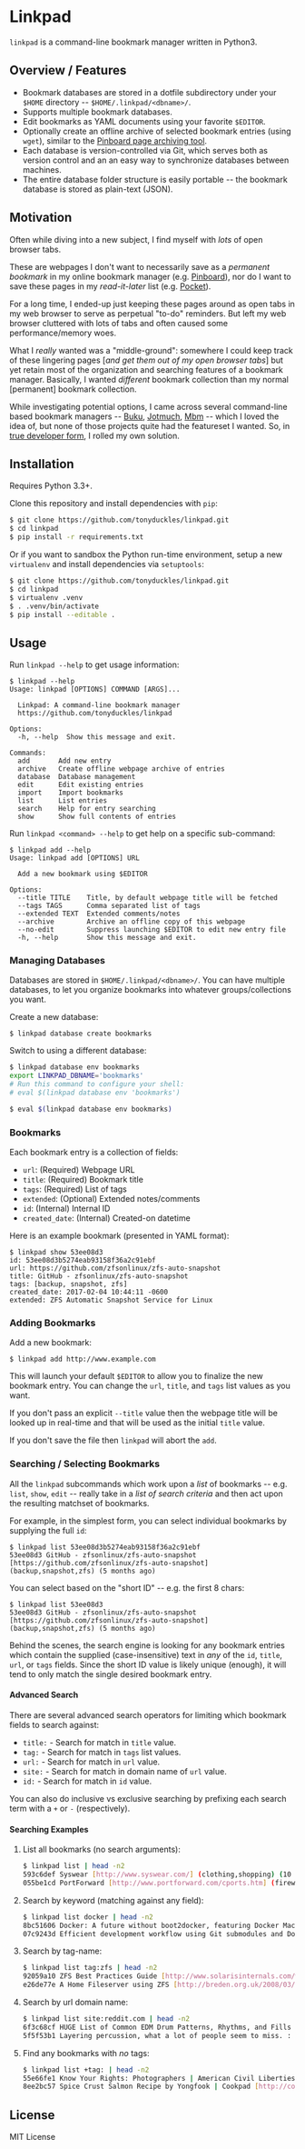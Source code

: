 # Linkpad

`linkpad` is a command-line bookmark manager written in Python3.

## Overview / Features

- Bookmark databases are stored in a dotfile subdirectory under your `$HOME`
  directory -- `$HOME/.linkpad/<dbname>/`.
- Supports multiple bookmark databases.
- Edit bookmarks as YAML documents using your favorite `$EDITOR`.
- Optionally create an offline archive of selected bookmark entries (using
  `wget`), similar to the [Pinboard page archiving
  tool](https://pinboard.in/tour/#archive).
- Each database is version-controlled via Git, which serves both as version
  control and an an easy way to synchronize databases between machines.
- The entire database folder structure is easily portable -- the bookmark
  database is stored as plain-text (JSON).

## Motivation

Often while diving into a new subject, I find myself with *lots* of open browser
tabs.

These are webpages I don't want to necessarily save as a *permanent bookmark*
in my online bookmark manager (e.g. [Pinboard](https://pinboard.in/)), nor do I
want to save these pages in my *read-it-later* list (e.g.
[Pocket](https://getpocket.com/)).

For a long time, I ended-up just keeping these pages around as open tabs in my
web browser to serve as perpetual "to-do" reminders. But left my web browser
cluttered with lots of tabs and often caused some performance/memory woes.

What I *really* wanted was a "middle-ground": somewhere I could keep track of
these lingering pages [*and get them out of my open browser tabs*] but yet
retain most of the organization and searching features of a bookmark manager.
Basically, I wanted *different* bookmark collection than my normal [permanent]
bookmark collection.

While investigating potential options, I came across several command-line based
bookmark managers -- [Buku](https://github.com/jarun/Buku),
[Jotmuch](https://github.com/davidlazar/jotmuch),
[Mbm](https://github.com/quentinsence/mbm) -- which I loved the idea of, but
none of those projects quite had the featureset I wanted. So, in [true
developer form](https://xkcd.com/927/), I rolled my own solution.

## Installation

Requires Python 3.3+.

Clone this repository and install dependencies with `pip`:

```bash
$ git clone https://github.com/tonyduckles/linkpad.git
$ cd linkpad
$ pip install -r requirements.txt
```

Or if you want to sandbox the Python run-time environment, setup a new
`virtualenv` and install dependencies via `setuptools`:

```bash
$ git clone https://github.com/tonyduckles/linkpad.git
$ cd linkpad
$ virtualenv .venv
$ . .venv/bin/activate
$ pip install --editable .
```

## Usage

Run `linkpad --help` to get usage information:

    $ linkpad --help
    Usage: linkpad [OPTIONS] COMMAND [ARGS]...

      Linkpad: A command-line bookmark manager
      https://github.com/tonyduckles/linkpad

    Options:
      -h, --help  Show this message and exit.

    Commands:
      add       Add new entry
      archive   Create offline webpage archive of entries
      database  Database management
      edit      Edit existing entries
      import    Import bookmarks
      list      List entries
      search    Help for entry searching
      show      Show full contents of entries



Run `linkpad <command> --help` to get help on a specific sub-command:

    $ linkpad add --help
    Usage: linkpad add [OPTIONS] URL

      Add a new bookmark using $EDITOR

    Options:
      --title TITLE    Title, by default webpage title will be fetched
      --tags TAGS      Comma separated list of tags
      --extended TEXT  Extended comments/notes
      --archive        Archive an offline copy of this webpage
      --no-edit        Suppress launching $EDITOR to edit new entry file
      -h, --help       Show this message and exit.

### Managing Databases

Databases are stored in `$HOME/.linkpad/<dbname>/`.  You can have multiple
databases, to let you organize bookmarks into whatever groups/collections you
want.

Create a new database:

    $ linkpad database create bookmarks

Switch to using a different database:

```bash
$ linkpad database env bookmarks
export LINKPAD_DBNAME='bookmarks'
# Run this command to configure your shell:
# eval $(linkpad database env 'bookmarks')

$ eval $(linkpad database env bookmarks)
```

### Bookmarks

Each bookmark entry is a collection of fields:

- `url`: (Required) Webpage URL
- `title`: (Required) Bookmark title
- `tags`: (Required) List of tags
- `extended`: (Optional) Extended notes/comments
- `id`: (Internal) Internal ID
- `created_date`: (Internal) Created-on datetime

Here is an example bookmark (presented in YAML format):

    $ linkpad show 53ee08d3
    id: 53ee08d3b5274eab93158f36a2c91ebf
    url: https://github.com/zfsonlinux/zfs-auto-snapshot
    title: GitHub - zfsonlinux/zfs-auto-snapshot
    tags: [backup, snapshot, zfs]
    created_date: 2017-02-04 10:44:11 -0600
    extended: ZFS Automatic Snapshot Service for Linux

### Adding Bookmarks

Add a new bookmark:

    $ linkpad add http://www.example.com

This will launch your default `$EDITOR` to allow you to finalize the new
bookmark entry.  You can change the `url`, `title`, and `tags` list values as
you want.

If you don't pass an explicit  `--title` value then the webpage title will be
looked up in real-time and that will be used as the initial `title` value.

If you don't save the file then `linkpad` will abort the `add`.

### Searching / Selecting Bookmarks

All the  `linkpad` subcommands which work upon a *list* of bookmarks -- e.g.
`list`, `show`, `edit` -- really take in a *list of search criteria* and then
act upon the resulting matchset of bookmarks.

For example, in the simplest form, you can select individual bookmarks by
supplying the full `id`:

    $ linkpad list 53ee08d3b5274eab93158f36a2c91ebf
    53ee08d3 GitHub - zfsonlinux/zfs-auto-snapshot [https://github.com/zfsonlinux/zfs-auto-snapshot] (backup,snapshot,zfs) (5 months ago)

You can select based on the "short ID" -- e.g. the first 8 chars:

    $ linkpad list 53ee08d3
    53ee08d3 GitHub - zfsonlinux/zfs-auto-snapshot [https://github.com/zfsonlinux/zfs-auto-snapshot] (backup,snapshot,zfs) (5 months ago)

Behind the scenes, the search engine is looking for any bookmark entries which
contain the supplied (case-insensitive) text in *any* of the `id`, `title`,
`url`, or `tags` fields. Since the short ID value is likely unique (enough), it
will tend to only match the single desired bookmark entry.

#### Advanced Search

There are several advanced search operators for limiting which bookmark fields
to search against:

- `title:` - Search for match in `title` value.
- `tag:` - Search for match in `tags` list values.
- `url:` - Search for match in `url` value.
- `site:` - Search for match in domain name of `url` value.
- `id:` - Search for match in `id` value.

You can also do inclusive vs exclusive searching by prefixing each search term
with a `+` or `-` (respectively).

#### Searching Examples

1. List all bookmarks (no search arguments):

    ```bash
    $ linkpad list | head -n2
    593c6def Syswear [http://www.syswear.com/] (clothing,shopping) (10 years, 4 months ago)
    055be1cd PortForward [http://www.portforward.com/cports.htm] (firewall,reference) (10 years, 4 months ago)
    ```

2. Search by keyword (matching against any field):

    ```bash
    $ linkpad list docker | head -n2
    8bc51606 Docker: A future without boot2docker, featuring Docker Machine [http://sticksnglue.com/wordpress/a-future-without-boot2docker-featuring-docker-machine/] (docker) (1 years, 3 months ago)
    07c9243d Efficient development workflow using Git submodules and Docker Compose [https://www.airpair.com/docker/posts/efficiant-development-workfow-using-git-submodules-and-docker-compose] (docker,git) ( 4 weeks ago)
    ```

3. Search by tag-name:

    ```bash
    $ linkpad list tag:zfs | head -n2
    92059a10 ZFS Best Practices Guide [http://www.solarisinternals.com/wiki/index.php/ZFS_Best_Practices_Guide] (storage,zfs) (6 years, 5 months ago)
    e26de77e A Home Fileserver using ZFS [http://breden.org.uk/2008/03/02/a-home-fileserver-using-zfs/] (hardware,storage,zfs) (6 years, 5 months ago)
    ```

4. Search by url domain name:

    ```bash
    $ linkpad list site:reddit.com | head -n2
    6f3c68cf HUGE List of Common EDM Drum Patterns, Rhythms, and Fills : edmproduction [https://www.reddit.com/r/edmproduction/comments/2dttc0/huge_list_of_common_edm_drum_patterns_rhythms_and/] (drums,edmpr od) (5 months ago)
    5f5f53b1 Layering percussion, what a lot of people seem to miss. : edmproduction [https://www.reddit.com/r/edmproduction/comments/324eoi/layering_percussion_what_a_lot_of_people_seem_to/] (drums,edmprod) (5 months ago)
    ```

5. Find any bookmarks with *no* tags:

    ```bash
    $ linkpad list +tag: | head -n2
    55e66fe1 Know Your Rights: Photographers | American Civil Liberties Union [http://www.aclu.org/free-speech/know-your-rights-photographers] () (5 years, 9 months ago)
    8ee2bc57 Spice Crust Salmon Recipe by Yongfook | Cookpad [http://cookpad.it/recipes/spice-crust-salmon] () (5 years, 9 months ago)
    ```

## License

MIT License
